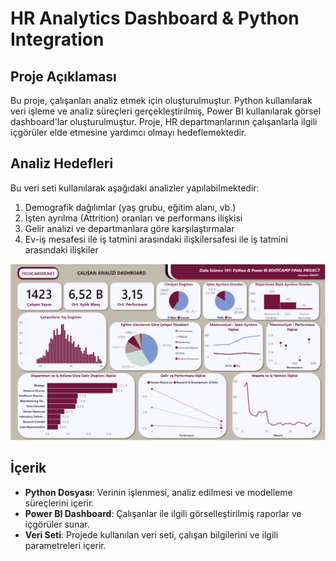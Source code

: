 # HR Analytics Dashboard & Python Integration

## Proje Açıklaması
Bu proje, çalışanları analiz etmek için oluşturulmuştur. Python kullanılarak veri işleme ve analiz süreçleri gerçekleştirilmiş, Power BI kullanılarak görsel dashboard'lar oluşturulmuştur. Proje, HR departmanlarının çalışanlarla ilgili içgörüler elde etmesine yardımcı olmayı hedeflemektedir.

## Analiz Hedefleri

Bu veri seti kullanılarak aşağıdaki analizler yapılabilmektedir:
1. Demografik dağılımlar (yaş grubu, eğitim alanı, vb.)
2. İşten ayrılma (Attrition) oranları ve performans ilişkisi
3. Gelir analizi ve departmanlara göre karşılaştırmalar
4. Ev-iş mesafesi ile iş tatmini arasındaki ilişkilersafesi ile iş tatmini arasındaki ilişkiler

![PowerBI_DASHBOARD](Power_BI_dashboards/ekran_görüntüsü.png)

## İçerik
- **Python Dosyası**: Verinin işlenmesi, analiz edilmesi ve modelleme süreçlerini içerir.
- **Power BI Dashboard**: Çalışanlar ile ilgili görselleştirilmiş raporlar ve içgörüler sunar.
- **Veri Seti**: Projede kullanılan veri seti, çalışan bilgilerini ve ilgili parametreleri içerir.



